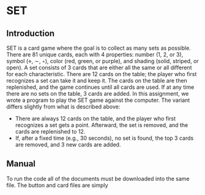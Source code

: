 # SET
## Introduction
SET is a card game where the goal is to collect as many sets as possible. There are 81 unique cards, each with 4 properties: number (1, 2, or 3), symbol (⋄, ∼, ◦), color (red, green, or purple), and shading (solid, striped, or open). A set consists of 3 cards that are either all the same or all different for each characteristic. There are 12 cards on the table; the player who first recognizes a set can take it and keep it. The cards on the table are then replenished, and the game continues until all cards are used. If at any time there are no sets on the table, 3 cards are added. In this assignment, we wrote a program to play the SET game against the computer. The variant differs slightly from what is described above:
* There are always 12 cards on the table, and the player who first recognizes a set gets a point. Afterward, the set is removed, and the cards are replenished to 12.
* If, after a fixed time (e.g., 30 seconds), no set is found, the top 3 cards are removed, and 3 new cards are added.
## Manual
To run the code all of the documents must be downloaded into the same file. The button and card files are simply 
